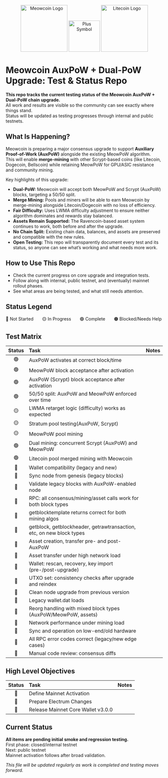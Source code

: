 <p align="center">
  <img src="https://www.mewccrypto.com/meowcoin.png" alt="Meowcoin Logo" width="150"/>
   <img src="https://upload.wikimedia.org/wikipedia/commons/thumb/9/9e/Plus_symbol.svg/1707px-Plus_symbol.svg.png" alt="Plus Symbol" width="100"/>
  <img src="https://encrypted-tbn0.gstatic.com/images?q=tbn:ANd9GcQo4umyYNRbBrKW7BYl3-DHwIbYj59CwBcumw&s" alt="Litecoin Logo" width="150"/>
</p>


# Meowcoin AuxPoW + Dual-PoW Upgrade: Test & Status Repo

**This repo tracks the current testing status of the Meowcoin AuxPoW + Dual-PoW chain upgrade.**  
All work and results are visible so the community can see exactly where things stand.  
Status will be updated as testing progresses through internal and public testnets.

## What Is Happening?

Meowcoin is preparing a major consensus upgrade to support **Auxiliary Proof-of-Work (AuxPoW)** alongside the existing MeowPoW algorithm.  
This will enable **merge-mining** with other Scrypt-based coins (like Litecoin, Dogecoin, Bellscoin) while retaining MeowPoW for GPU/ASIC resistance and community mining.

Key highlights of this upgrade:

- **Dual-PoW:** Meowcoin will accept both MeowPoW and Scrypt (AuxPoW) blocks, targeting a 50/50 split.
- **Merge Mining:** Pools and miners will be able to earn Meowcoin by merge-mining alongside Litecoin/Dogecoin with no loss of efficiency.
- **Fair Difficulty:** Uses LWMA difficulty adjustment to ensure neither algorithm dominates and rewards stay balanced.
- **Assets Remain Supported:** The Ravencoin-based asset system continues to work, both before and after the upgrade.
- **No Chain Split:** Existing chain data, balances, and assets are preserved and compatible with the new rules.
- **Open Testing:** This repo will transparently document every test and its status, so anyone can see what’s working and what needs more work.

## How to Use This Repo

- Check the current progress on core upgrade and integration tests.
- Follow along with internal, public testnet, and (eventually) mainnet rollout phases.
- See what areas are being tested, and what still needs attention.

## Status Legend

🔲 Not Started  🟡 In Progress  🟢 Complete  🟠 Blocked/Needs Help

## Test Matrix

| Status | Task                                                                 | Notes |
|:------:|:---------------------------------------------------------------------|:------|
| 🟢     | AuxPoW activates at correct block/time                               |       |
| 🟢     | MeowPoW block acceptance after activation                            |       |
| 🟢     | AuxPoW (Scrypt) block acceptance after activation                    |       |
| 🟢     | 50/50 split: AuxPoW and MeowPoW enforced over time                   |       |
| 🟡     | LWMA retarget logic (difficulty) works as expected                   |       |
| 🟡     | Stratum pool testing(AuxPoW, Scrypt)                                 |       |
| 🟡     | MeowPoW pool mining                                                  |       |
| 🟢     | Dual mining: concurrent Scrypt (AuxPoW) and MeowPoW                  |       |
| 🟢     | Litecoin pool merged mining with Meowcoin                            |       |
| 🔲     | Wallet compatibility (legacy and new)                                |       |
| 🔲     | Sync node from genesis (legacy blocks)                               |       |
| 🔲     | Validate legacy blocks with AuxPoW-enabled node                      |       |
| 🔲     | RPC: all consensus/mining/asset calls work for both block types      |       |
| 🔲     | getblocktemplate returns correct for both mining algos               |       |
| 🔲     | getblock, getblockheader, getrawtransaction, etc, on new block types |       |
| 🔲     | Asset creation, transfer pre- and post-AuxPoW                        |       |
| 🔲     | Asset transfer under high network load                               |       |
| 🔲     | Wallet: rescan, recovery, key import (pre-/post-upgrade)             |       |
| 🔲     | UTXO set: consistency checks after upgrade and reindex               |       |
| 🔲     | Clean node upgrade from previous version                             |       |
| 🔲     | Legacy wallet.dat loads                                              |       |
| 🔲     | Reorg handling with mixed block types (AuxPoW/MeowPoW, assets)       |       |
| 🔲     | Network performance under mining load                                |       |
| 🔲     | Sync and operation on low-end/old hardware                           |       |
| 🔲     | All RPC error codes correct (legacy/new edge cases)                  |       |
| 🔲     | Manual code review: consensus diffs                                  |       |

## High Level Objectives

| Status | Task                                                                 | Notes |
|:------:|:---------------------------------------------------------------------|:------|
| 🔲     | Define Mainnet Activation                                            |       |
| 🔲     | Prepare Electrum Changes                                             |       |
| 🔲     | Release Mainnet Core Wallet v3.0.0                                   |       |

## Current Status

**All items are pending initial smoke and regression testing.**  
First phase: closed/internal testnet  
Next: public testnet  
Mainnet activation follows after broad validation.

*This file will be updated regularly as work is completed and testing moves forward.*
